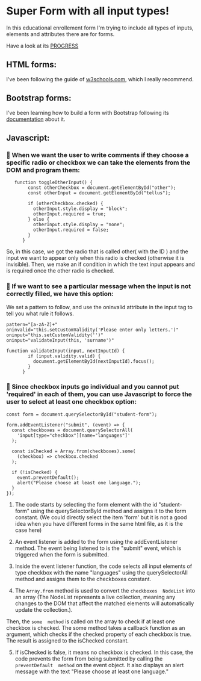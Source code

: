 # Super Form with all input types!

In this educational enrollement form I'm trying to include all types of inputs, elements and attributes there are for forms.

Have a look at its [PROGRESS](https://vanesascode.github.io/super-form-css-bootstrap-javascript/)

## HTML forms:

I've been following the guide of [w3schools.com](https://www.w3schools.com/html/html_forms.asp), which I really recommend.

## Bootstrap forms:

I've been learning how to build a form with Bootstrap following its [documentation](https://getbootstrap.com/docs/5.3/forms/overview/) about it.

## Javascript:

### 🔹 When we want the user to write comments if they choose a specific radio or checkbox we can take the elements from the DOM and program them:

```
   function toggleOtherInput() {
        const otherCheckbox = document.getElementById("other");
        const otherInput = document.getElementById("tellus");

        if (otherCheckbox.checked) {
          otherInput.style.display = "block";
          otherInput.required = true;
        } else {
          otherInput.style.display = "none";
          otherInput.required = false;
        }
      }
```

So, in this case, we got the radio that is called other( with the ID ) and the input we want to appear only when this radio is checked (otherwise it is invisible). Then, we make an if condition in which the text input appears and is required once the other radio is checked.

### 🔹 If we want to see a particular message when the input is not correctly filled, we have this option:

We set a pattern to follow, and use the oninvalid attribute in the input tag to tell you what rule it follows.

```
pattern="[a-zA-Z]+"
oninvalid="this.setCustomValidity('Please enter only letters.')"
oninput="this.setCustomValidity('')"
oninput="validateInput(this, 'surname')"
```

```
function validateInput(input, nextInputId) {
        if (input.validity.valid) {
          document.getElementById(nextInputId).focus();
        }
      }
```

### 🔹 Since checkbox inputs go individual and you cannot put 'required' in each of them, you can use Javascript to force the user to select at least one checkbox option:

```
const form = document.querySelectorById("student-form");

form.addEventListener("submit", (event) => {
  const checkboxes = document.querySelectorAll(
    'input[type="checkbox"][name="languages"]'
  );

  const isChecked = Array.from(checkboxes).some(
    (checkbox) => checkbox.checked
  );

  if (!isChecked) {
    event.preventDefault();
    alert("Please choose at least one language.");
  }
});
```

1. The code starts by selecting the form element with the id "student-form" using the querySelectorById method and assigns it to the form constant. (We could directly select the item 'form' but it is not a good idea when you have different forms in the same html file, as it is the case here)

2. An event listener is added to the form using the addEventListener method. The event being listened to is the "submit" event, which is triggered when the form is submitted.

3. Inside the event listener function, the code selects all input elements of type checkbox with the name "languages" using the querySelectorAll method and assigns them to the checkboxes constant.

4. The `Array.from` method is used to convert the `checkboxes  NodeList` into an array (The NodeList represents a live collection, meaning any changes to the DOM that affect the matched elements will automatically update the collection.).

Then, the `some  method` is called on the array to check if at least one checkbox is checked. The some method takes a callback function as an argument, which checks if the checked property of each checkbox is true. The result is assigned to the isChecked constant.

5. If isChecked is false, it means no checkbox is checked. In this case, the code prevents the form from being submitted by calling the `preventDefault  method` on the event object. It also displays an alert message with the text "Please choose at least one language."
